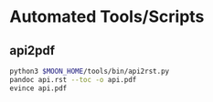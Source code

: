 # Automated Tools/Scripts

## api2pdf
```bash
python3 $MOON_HOME/tools/bin/api2rst.py
pandoc api.rst --toc -o api.pdf
evince api.pdf
```
